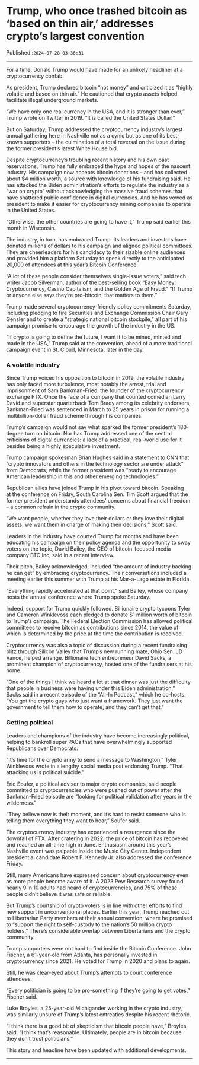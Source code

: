 # Trump, who once trashed bitcoin as ‘based on thin air,’ addresses crypto’s largest convention

Published :`2024-07-28 03:36:31`

---

For a time, Donald Trump would have made for an unlikely headliner at a cryptocurrency confab.

As president, Trump declared bitcoin “not money” and criticized it as “highly volatile and based on thin air.” He cautioned that crypto assets helped facilitate illegal underground markets.

“We have only one real currency in the USA, and it is stronger than ever,” Trump wrote on Twitter in 2019. “It is called the United States Dollar!”

But on Saturday, Trump addressed the cryptocurrency industry’s largest annual gathering here in Nashville not as a cynic but as one of its best-known supporters – the culmination of a total reversal on the issue during the former president’s latest White House bid.

Despite cryptocurrency’s troubling recent history and his own past reservations, Trump has fully embraced the hype and hopes of the nascent industry. His campaign now accepts bitcoin donations – and has collected about $4 million worth, a source with knowledge of his fundraising said. He has attacked the Biden administration’s efforts to regulate the industry as a “war on crypto” without acknowledging the massive fraud schemes that have shattered public confidence in digital currencies. And he has vowed as president to make it easier for cryptocurrency mining companies to operate in the United States.

“Otherwise, the other countries are going to have it,” Trump said earlier this month in Wisconsin.

The industry, in turn, has embraced Trump. Its leaders and investors have donated millions of dollars to his campaign and aligned political committees. They are cheerleaders for his candidacy to their sizable online audiences and provided him a platform Saturday to speak directly to the anticipated 20,000 of attendees at this year’s Bitcoin Conference.

“A lot of these people consider themselves single-issue voters,” said tech writer Jacob Silverman, author of the best-selling book “Easy Money: Cryptocurrency, Casino Capitalism, and the Golden Age of Fraud.” “If Trump or anyone else says they’re pro-bitcoin, that matters to them.”

Trump made several cryptocurrency-friendly policy commitments Saturday, including pledging to fire Securities and Exchange Commission Chair Gary Gensler and to create a “strategic national bitcoin stockpile,” all part of his campaign promise to encourage the growth of the industry in the US.

“If crypto is going to define the future, I want it to be mined, minted and made in the USA,” Trump said at the convention, ahead of a more traditional campaign event in St. Cloud, Minnesota, later in the day.

### A volatile industry

Since Trump voiced his opposition to bitcoin in 2019, the volatile industry has only faced more turbulence, most notably the arrest, trial and imprisonment of Sam Bankman-Fried, the founder of the cryptocurrency exchange FTX. Once the face of a company that counted comedian Larry David and superstar quarterback Tom Brady among its celebrity endorsers, Bankman-Fried was sentenced in March to 25 years in prison for running a multibillion-dollar fraud scheme through his companies.

Trump’s campaign would not say what sparked the former president’s 180-degree turn on bitcoin. Nor has Trump addressed one of the central criticisms of digital currencies: a lack of a practical, real-world use for it besides being a highly speculative investment.

Trump campaign spokesman Brian Hughes said in a statement to CNN that “crypto innovators and others in the technology sector are under attack” from Democrats, while the former president was “ready to encourage American leadership in this and other emerging technologies.”

Republican allies have joined Trump in his pivot toward bitcoin. Speaking at the conference on Friday, South Carolina Sen. Tim Scott argued that the former president understands attendees’ concerns about financial freedom – a common refrain in the crypto community.

“We want people, whether they love their dollars or they love their digital assets, we want them in charge of making their decisions,” Scott said.

Leaders in the industry have courted Trump for months and have been educating his campaign on their policy agenda and the opportunity to sway voters on the topic, David Bailey, the CEO of bitcoin-focused media company BTC Inc, said in a recent interview.

Their pitch, Bailey acknowledged, included “the amount of industry backing he can get” by embracing cryptocurrency. Their conversations included a meeting earlier this summer with Trump at his Mar-a-Lago estate in Florida.

“Everything rapidly accelerated at that point,” said Bailey, whose company hosts the annual conference where Trump spoke Saturday.

Indeed, support for Trump quickly followed. Billionaire crypto tycoons Tyler and Cameron Winklevoss each pledged to donate $1 million worth of bitcoin to Trump’s campaign. The Federal Election Commission has allowed political committees to receive bitcoin as contributions since 2014, the value of which is determined by the price at the time the contribution is received.

Cryptocurrency was also a topic of discussion during a recent fundraising blitz through Silicon Valley that Trump’s new running mate, Ohio Sen. JD Vance, helped arrange. Billionaire tech entrepreneur David Sacks, a prominent champion of cryptocurrency, hosted one of the fundraisers at his home.

“One of the things I think we heard a lot at that dinner was just the difficulty that people in business were having under this Biden administration,” Sacks said in a recent episode of the “All-In Podcast,” which he co-hosts. “You got the crypto guys who just want a framework. They just want the government to tell them how to operate, and they can’t get that.”

### Getting political

Leaders and champions of the industry have become increasingly political, helping to bankroll super PACs that have overwhelmingly supported Republicans over Democrats.

“It’s time for the crypto army to send a message to Washington,” Tyler Winklevoss wrote in a lengthy social media post endorsing Trump. “That attacking us is political suicide.”

Eric Soufer, a political adviser to major crypto companies, said people committed to cryptocurrencies who were pushed out of power after the Bankman-Fried episode are “looking for political validation after years in the wilderness.”

“They believe now is their moment, and it’s hard to resist someone who is telling them everything they want to hear,” Soufer said.

The cryptocurrency industry has experienced a resurgence since the downfall of FTX. After cratering in 2022, the price of bitcoin has recovered and reached an all-time high in June. Enthusiasm around this year’s Nashville event was palpable inside the Music City Center. Independent presidential candidate Robert F. Kennedy Jr. also addressed the conference Friday.

Still, many Americans have expressed concern about cryptocurrency even as more people become aware of it. A 2023 Pew Research survey found nearly 9 in 10 adults had heard of cryptocurrencies, and 75% of those people didn’t believe it was safe or reliable.

But Trump’s courtship of crypto voters is in line with other efforts to find new support in unconventional places. Earlier this year, Trump reached out to Libertarian Party members at their annual convention, where he promised to “support the right to self-custody to the nation’s 50 million crypto holders.” There’s considerable overlap between Libertarians and the crypto community.

Trump supporters were not hard to find inside the Bitcoin Conference. John Fischer, a 61-year-old from Atlanta, has personally invested in cryptocurrency since 2021. He voted for Trump in 2020 and plans to again.

Still, he was clear-eyed about Trump’s attempts to court conference attendees.

“Every politician is going to be pro-something if they’re going to get votes,” Fischer said.

Luke Broyles, a 25-year-old Michigander working in the crypto industry, was similarly unsure of Trump’s latest entreaties despite his recent rhetoric.

“I think there is a good bit of skepticism that bitcoin people have,” Broyles said. “I think that’s reasonable. Ultimately, people are in bitcoin because they don’t trust politicians.”

This story and headline have been updated with additional developments.

---

